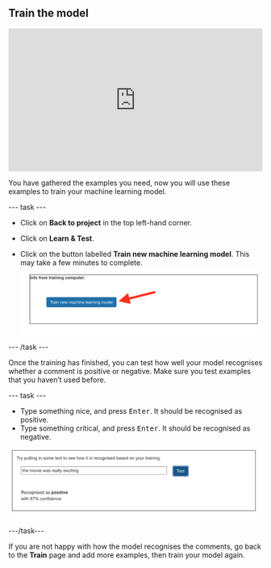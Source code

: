 ## Train the model

<html>
  <div style="position: relative; overflow: hidden; padding-top: 56.25%;">
    <iframe style="position: absolute; top: 0; left: 0; right: 0; width: 100%; height: 100%; border: none;" src="https://www.youtube.com/embed/y-Cf153mlwo?rel=0&cc_load_policy=1" allowfullscreen allow="accelerometer; autoplay; clipboard-write; encrypted-media; gyroscope; picture-in-picture; web-share"></iframe>
  </div>
</html>

You have gathered the examples you need, now you will use these examples to train your machine learning model.

--- task ---

+ Click on **Back to project** in the top left-hand corner.

+ Click on **Learn & Test**.

+ Click on the button labelled **Train new machine learning model**. This may take a few minutes to complete. ![Arrow pointing to button saying Train new machine learning model](images/train-new-model.png)

--- /task ---

Once the training has finished, you can test how well your model recognises whether a comment is positive or negative. Make sure you test examples that you haven’t used before.

--- task ---

+ Type something nice, and press <kbd>Enter</kbd>. It should be recognised as positive.
+ Type something critical, and press <kbd>Enter</kbd>. It should be recognised as negative.

![The text 'The movie was really exciting' recognised as positive with 87% confidence.](images/movie-exciting.png)

---/task---

If you are not happy with how the model recognises the comments, go back to the **Train** page and add more examples, then train your model again.

